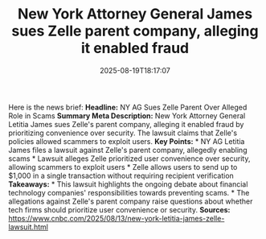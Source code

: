 ﻿---
title: "New York Attorney General James sues Zelle parent company, alleging it enabled fraud"
date: "2025-08-19T18:17:07"
category: "Markets"
summary: ""
slug: "new york attorney general james sues zelle parent company al"
source_urls:
  - "https://www.cnbc.com/2025/08/13/new-york-letitia-james-zelle-lawsuit.html"
seo:
  title: "New York Attorney General James sues Zelle parent company, alleging it enabled fraud | Hash n Hedge"
  description: ""
  keywords: ["news", "markets", "brief"]
---
Here is the news brief:  **Headline:** NY AG Sues Zelle Parent Over Alleged Role in Scams  **Summary Meta Description:** New York Attorney General Letitia James sues Zelle's parent company, alleging it enabled fraud by prioritizing convenience over security. The lawsuit claims that Zelle's policies allowed scammers to exploit users.  **Key Points:**  * NY AG Letitia James files a lawsuit against Zelle's parent company, allegedly enabling scams * Lawsuit alleges Zelle prioritized user convenience over security, allowing scammers to exploit users * Zelle allows users to send up to $1,000 in a single transaction without requiring recipient verification  **Takeaways:**  * This lawsuit highlights the ongoing debate about financial technology companies' responsibilities towards preventing scams. * The allegations against Zelle's parent company raise questions about whether tech firms should prioritize user convenience or security.  **Sources:**  https://www.cnbc.com/2025/08/13/new-york-letitia-james-zelle-lawsuit.html 
